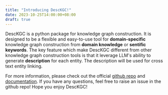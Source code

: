 ```yaml
---
title: "Introducing DescKGC!"
date: 2023-10-25T14:00:00+08:00
draft: true
---
```

DescKGC is a python package for knowledge graph construction. It is designed to be a flexible and easy-to-use tool for **domain-specific** knowledge graph construction from **domain knowledge** or **sentific keywords**. The key feature which make DescKGC different from other knowledge graph construction tools is that it leverage LLM's ability to generate **description** for each entity. The description will be used for cross text entity linking.

For more information, please check out the official [github repo](https://github.com/guangchen811/DescKGC) and [documentation](https://guangchen811.github.io/DescKGC). If you have any questions, feel free to raise an issue in the github repo! Hope you enjoy DescKGC!